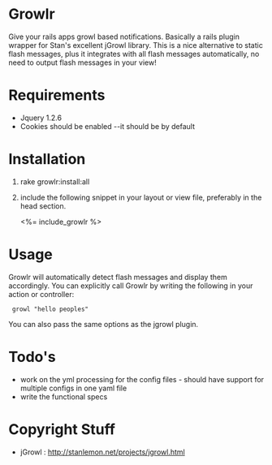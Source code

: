 Growlr
======

Give your rails apps growl based notifications. Basically a rails plugin wrapper for Stan's excellent jGrowl library. This is a nice alternative to static flash messages, plus it integrates with all flash messages automatically, no need to output flash messages in your view!

Requirements
============

- Jquery 1.2.6
- Cookies should be enabled --it should be by default 

Installation
============

1. rake growlr:install:all
2. include the following snippet in your layout or view file, preferably in the
   head section.

     <%= include_growlr %>

Usage 
======

Growlr will automatically detect flash messages and display them accordingly. You can explicitly call Growlr by writing the following in your action or controller:

     growl "hello peoples"

You can also pass the same options as the jgrowl plugin.

Todo's
======

* work on the yml processing for the config files - should have support for multiple configs in one yaml file
* write the functional specs


Copyright Stuff
===============

- jGrowl : http://stanlemon.net/projects/jgrowl.html